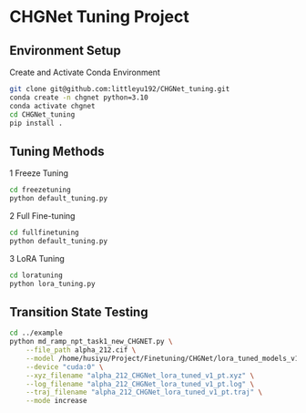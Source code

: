 # CHGNet Tuning Project

## Environment Setup
Create and Activate Conda Environment
```sh
git clone git@github.com:littleyu192/CHGNet_tuning.git
conda create -n chgnet python=3.10
conda activate chgnet
cd CHGNet_tuning
pip install .
```

## Tuning Methods
1 Freeze Tuning
```sh
cd freezetuning
python default_tuning.py
```

2 Full Fine-tuning
```sh
cd fullfinetuning
python default_tuning.py
```

3 LoRA Tuning
```sh
cd loratuning
python lora_tuning.py
```

## Transition State Testing
```sh
cd ../example
python md_ramp_npt_task1_new_CHGNET.py \
    --file_path alpha_212.cif \
    --model /home/husiyu/Project/Finetuning/CHGNet/lora_tuned_models_v1/lora_v2_pth/epoch9_e4_f66_sNA_mNA \
    --device "cuda:0" \
    --xyz_filename "alpha_212_CHGNet_lora_tuned_v1_pt.xyz" \
    --log_filename "alpha_212_CHGNet_lora_tuned_v1_pt.log" \
    --traj_filename "alpha_212_CHGNet_lora_tuned_v1_pt.traj" \
    --mode increase
```
